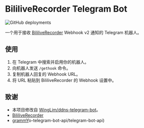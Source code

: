 # BililiveRecorder Telegram Bot
![GitHub deployments](https://img.shields.io/github/deployments/WingLim/ddns-telegram-bot/production?label=vercel&logo=vercel&logoColor=white)

一个用于接收 [BililiveRecorder](https://github.com/BililiveRecorder/BililiveRecorder) Webhook v2 通知的 Telegram 机器人。

## 使用

1.  在 Telegram 中搜索并启用你的机器人。
2.  向机器人发送 `/gethook` 命令。
3.  复制机器人回复的 Webhook URL。
4.  将 URL 粘贴到 BililiveRecorder 的 Webhook 设置中。

## 致谢

* 本项目修改自 [WingLim/ddns-telegram-bot](https://github.com/WingLim/ddns-telegram-bot)。
* [BililiveRecorder](https://github.com/BililiveRecorder/BililiveRecorder)
* [grammY](https://grammy.dev/)o-telegram-bot-api/telegram-bot-api)
